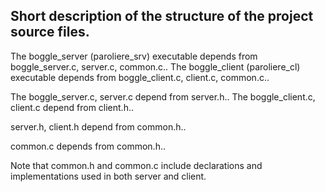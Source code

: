 ## Short description of the structure of the project source files.
The boggle_server (paroliere_srv) executable depends from boggle_server.c, server.c, common.c..
The boggle_client (paroliere_cl) executable depends from boggle_client.c, client.c, common.c..

The boggle_server.c, server.c depend from server.h..
The boggle_client.c, client.c depend from client.h..

server.h, client.h depend from common.h..

common.c depends from common.h..

Note that common.h and common.c include declarations and implementations used in both server and client.
